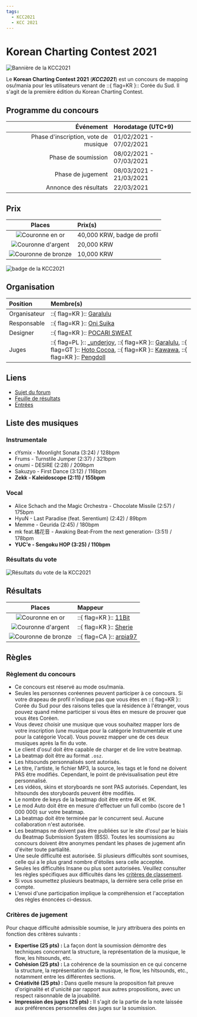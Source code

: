 ```yaml
---
tags:
  - KCC2021
  - KCC 2021
---
```


# Korean Charting Contest 2021

![Bannière de la KCC2021](img/banner.png)

Le **Korean Charting Contest 2021** (***KCC2021***) est un concours de mapping osu!mania pour les utilisateurs venant de ::{ flag=KR }:: Corée du Sud. Il s'agit de la première édition du Korean Charting Contest.

## Programme du concours

| Événement | Horodatage (UTC+9) |
| --: | :-- |
| Phase d'inscription, vote de musique | 01/02/2021 - 07/02/2021 |
| Phase de soumission | 08/02/2021 - 07/03/2021 |
| Phase de jugement | 08/03/2021 - 21/03/2021 |
| Annonce des résultats | 22/03/2021 |

## Prix

| Places | Prix(s) |
| :-: | :-- |
| ![Couronne en or](/wiki/shared/crown-gold.png "Première place") | 40,000 KRW, badge de profil |
| ![Couronne d'argent](/wiki/shared/crown-silver.png "Seconde place") | 20,000 KRW |
| ![Couronne de bronze](/wiki/shared/crown-bronze.png "Troisième place") | 10,000 KRW |

![badge de la KCC2021](img/badge.png)

## Organisation

| Position | Membre(s) |
| :-- | :-- |
| Organisateur | ::{ flag=KR }:: [Garalulu](https://osu.ppy.sh/users/757783) |
| Responsable | ::{ flag=KR }:: [Oni Suika](https://osu.ppy.sh/users/4848023) |
| Designer | ::{ flag=KR }:: [POCARI SWEAT](https://osu.ppy.sh/users/5082685) |
| Juges | ::{ flag=PL }:: [_underjoy](https://osu.ppy.sh/users/2235750), ::{ flag=KR }:: [Garalulu](https://osu.ppy.sh/users/757783), ::{ flag=GT }:: [Hoto Cocoa](https://osu.ppy.sh/users/6974536), ::{ flag=KR }:: [Kawawa](https://osu.ppy.sh/users/4647754), ::{ flag=KR }:: [Pengdoll](https://osu.ppy.sh/users/6392061) |

## Liens

- [Sujet du forum](https://osu.ppy.sh/community/forums/topics/1230057)
- [Feuille de résultats](https://docs.google.com/spreadsheets/d/1O0Ygpning0te62S850M42oPo0lCYd1Ct8VeYnAWRcYE/edit?usp=sharing)
- [Entrées](https://lulu.s-ul.eu/D2M3x9LH)

## Liste des musiques

### Instrumentale

- cYsmix - Moonlight Sonata (3:24) / 128bpm
- Frums - Turnstile Jumper (2:37) / 321bpm
- onumi - DESIRE (2:28) / 209bpm
- Sakuzyo - First Dance (3:12) / 116bpm
- **Zekk - Kaleidoscope (2:11) / 155bpm**

### Vocal

- Alice Schach and the Magic Orchestra - Chocolate Missile (2:57) / 175bpm
- HyuN - Last Paradise (feat. Serentium) (2:42) / 89bpm
- Memme - Geurida (2:45) / 180bpm
- mk feat.橘花音 - Awaking Beat-From the next generation- (3:51) / 178bpm
- **YUC'e - Sengoku HOP (3:25) / 110bpm**

### Résultats du vote

![Résultats du vote de la KCC2021](img/voteresult.jpg)

## Résultats

| Places | Mappeur |
| :-: | :-- |
| ![Couronne en or](/wiki/shared/crown-gold.png "Première place") | ::{ flag=KR }:: [11Bit](https://osu.ppy.sh/users/14804526) |
| ![Couronne d'argent](/wiki/shared/crown-silver.png "Seconde place") | ::{ flag=KR }:: [Sherie](https://osu.ppy.sh/users/9113475) |
| ![Couronne de bronze](/wiki/shared/crown-bronze.png "Troisième place") | ::{ flag=CA }:: [arpia97](https://osu.ppy.sh/users/6363008) |

## Règles

### Règlement du concours

- Ce concours est réservé au mode osu!mania.
- Seules les personnes coréennes peuvent participer à ce concours. Si votre drapeau de profil n'indique pas que vous êtes en ::{ flag=KR }:: Corée du Sud pour des raisons telles que la résidence à l'étranger, vous pouvez quand même participer si vous êtes en mesure de prouver que vous êtes Coréen.
- Vous devez choisir une musique que vous souhaitez mapper lors de votre inscription (une musique pour la catégorie Instrumentale et une pour la catégorie Vocal). Vous pouvez mapper une de ces deux musiques après la fin du vote.
- Le client d'osu! doit être capable de charger et de lire votre beatmap.
- La beatmap doit être au format `.osz`.
- Les hitsounds personnalisés sont autorisés.
- Le titre, l'artiste, le fichier MP3, la source, les tags et le fond ne doivent PAS être modifiés. Cependant, le point de prévisualisation peut être personnalisé.
- Les vidéos, skins et storyboards ne sont PAS autorisés. Cependant, les hitsounds des storyboards peuvent être modifiés.
- Le nombre de keys de la beatmap doit être entre 4K et 9K.
- Le mod Auto doit être en mesure d'effectuer un full combo (score de 1 000 000) sur votre beatmap.
- La beatmap doit être terminée par le concurrent seul. Aucune collaboration n'est autorisée.
- Les beatmaps ne doivent pas être publiées sur le site d'osu! par le biais du Beatmap Submission System (BSS). Toutes les soumissions au concours doivent être anonymes pendant les phases de jugement afin d'éviter toute partialité.
- Une seule difficulté est autorisée. Si plusieurs difficultés sont soumises, celle qui a le plus grand nombre d'étoiles sera celle acceptée.
- Seules les difficultés Insane ou plus sont autorisées. Veuillez consulter les règles spécifiques aux difficultés dans les [critères de classement](/wiki/Ranking_Criteria).
- Si vous soumettez plusieurs beatmaps, la dernière sera celle prise en compte.
- L'envoi d'une participation implique la compréhension et l'acceptation des règles énoncées ci-dessus.

### Critères de jugement

Pour chaque difficulté admissible soumise, le jury attribuera des points en fonction des critères suivants :

- **Expertise (25 pts) :** La façon dont la soumission démontre des techniques concernant la structure, la représentation de la musique, le flow, les hitsounds, etc.
- **Cohésion (25 pts) :** La cohérence de la soumission en ce qui concerne la structure, la représentation de la musique, le flow, les hitsounds, etc., notamment entre les différentes sections.
- **Créativité (25 pts) :** Dans quelle mesure la proposition fait preuve d'originalité et d'unicité par rapport aux autres propositions, avec un respect raisonnable de la jouabilité.
- **Impression des juges (25 pts) :** Il s'agit de la partie de la note laissée aux préférences personnelles des juges sur la soumission.
